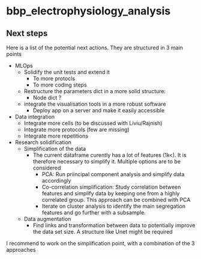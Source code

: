 # bbp_electrophysiology_analysis

## Next steps

Here is a list of the potential next actions. They are structured in 3 main points

* MLOps
  * Solidify the unit tests and extend it
    * To more protocls
    * To more coding steps
  * Restructure the parameters dict in a more solid structure:
    * Node dict ?
  * integrate the visualisation tools in a more robust software
    * Deploy app on a server and make it easily accessible
* Data integration
  * Integrate more cells (to be discussed with Liviu/Rajnish)
  * Integrate more protocols (few are missing)
  * Integrate more repetitions
* Research solidification
  * Simplification of the data
    * The current dataframe curently has a lot of features (1k<). It is therefore necessary to simplify it. Multiple options are to be considered
      * PCA: Run priincipal component analysis and simplify data accordingly
      * Co-correlation simplification: Study correlation between features and simplify data by keeping one from a highly correlated group. This approach can be combined with PCA
      * Iterate on cluster analysis to identify the main segregation features and go further with a subsample.
  * Data augmentation
    * Find links and transformation between data to potentially improve the data set size. A structure like Unet might be required

I recommend to work on the simplification point, with a combination of the 3 approaches